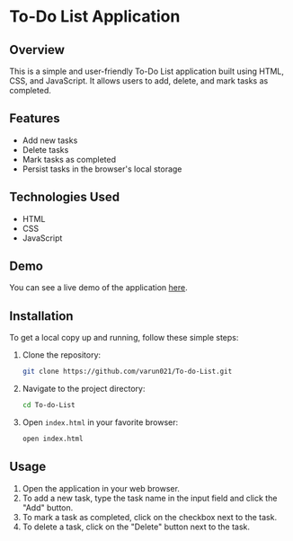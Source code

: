 # To-Do List Application

## Overview

This is a simple and user-friendly To-Do List application built using HTML, CSS, and JavaScript. It allows users to add, delete, and mark tasks as completed.

## Features

- Add new tasks
- Delete tasks
- Mark tasks as completed
- Persist tasks in the browser's local storage

## Technologies Used

- HTML
- CSS
- JavaScript

## Demo

You can see a live demo of the application [here](#).

## Installation

To get a local copy up and running, follow these simple steps:

1. Clone the repository:
    ```sh
    git clone https://github.com/varun021/To-do-List.git
    ```
2. Navigate to the project directory:
    ```sh
    cd To-do-List
    ```
3. Open `index.html` in your favorite browser:
    ```sh
    open index.html
    ```

## Usage

1. Open the application in your web browser.
2. To add a new task, type the task name in the input field and click the "Add" button.
3. To mark a task as completed, click on the checkbox next to the task.
4. To delete a task, click on the "Delete" button next to the task.


